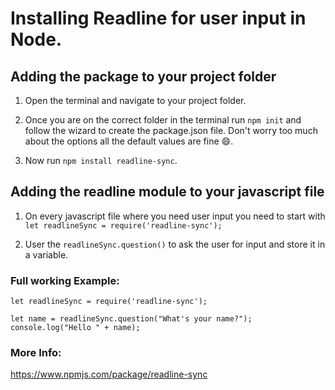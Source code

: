 # Installing Readline for user input in Node.

## Adding the package to your project folder

1. Open the terminal and navigate to your project folder.

2. Once you are on the correct folder in the terminal run `npm init` and follow the wizard to create the package.json file. Don't worry too much about the options all the default values are fine 😄.

3. Now run `npm install readline-sync`.

## Adding the readline module to your javascript file

1. On every javascript file where you need user input you need to start with `let readlineSync = require('readline-sync');`

2. User the `readlineSync.question()` to ask the user for input and store it in a variable.

### Full working Example:

```
let readlineSync = require('readline-sync');

let name = readlineSync.question("What's your name?");
console.log("Hello " + name);
```

### More Info:
https://www.npmjs.com/package/readline-sync
